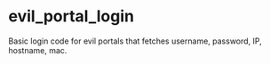 # evil_portal_login
Basic login code for evil portals that fetches username, password, IP, hostname, mac.
